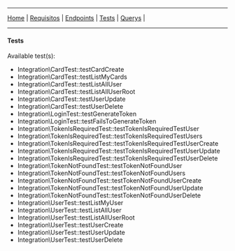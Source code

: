 ___
[Home](../README.md) |
[Requisitos](./Onfly-Teste-Tecnico.md) |
[Endpoints](./Endpoints.md) |
[Tests](./ListTests.md) |
[Querys](./Querys.md) |
___

#### Tests
Available test(s):   
 - Integration\CardTest::testCardCreate   
 - Integration\CardTest::testListMyCards   
 - Integration\CardTest::testListAllUser   
 - Integration\CardTest::testListAllUserRoot   
 - Integration\CardTest::testUserUpdate   
 - Integration\CardTest::testUserDelete   
 - Integration\LoginTest::testGenerateToken   
 - Integration\LoginTest::testFailsToGenerateToken   
 - Integration\TokenIsRequiredTest::testTokenIsRequiredTestUser   
 - Integration\TokenIsRequiredTest::testTokenIsRequiredTestUsers   
 - Integration\TokenIsRequiredTest::testTokenIsRequiredTestUserCreate   
 - Integration\TokenIsRequiredTest::testTokenIsRequiredTestUserUpdate   
 - Integration\TokenIsRequiredTest::testTokenIsRequiredTestUserDelete   
 - Integration\TokenNotFoundTest::testTokenNotFoundUser   
 - Integration\TokenNotFoundTest::testTokenNotFoundUsers   
 - Integration\TokenNotFoundTest::testTokenNotFoundUserCreate   
 - Integration\TokenNotFoundTest::testTokenNotFoundUserUpdate   
 - Integration\TokenNotFoundTest::testTokenNotFoundUserDelete   
 - Integration\UserTest::testListMyUser   
 - Integration\UserTest::testListAllUser   
 - Integration\UserTest::testListAllUserRoot   
 - Integration\UserTest::testUserCreate   
 - Integration\UserTest::testUserUpdate   
 - Integration\UserTest::testUserDelete   
